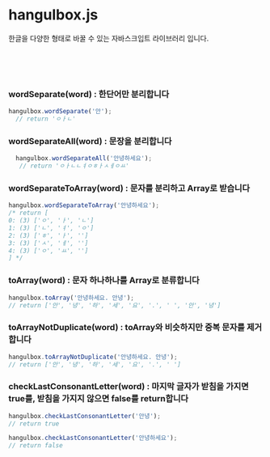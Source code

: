 # hangulbox.js
한글을 다양한 형태로 바꿀 수 있는 자바스크입트 라이브러리 입니다.

<br>
<br>
<br>

### wordSeparate(word) : 한단어만 분리합니다
```js
hangulbox.wordSeparate('안');
  // return 'ㅇㅏㄴ'
```

### wordSeparateAll(word) : 문장을 분리합니다
```js
  hangulbox.wordSeparateAll('안녕하세요');
   // return 'ㅇㅏㄴㄴㅕㅇㅎㅏㅅㅔㅇㅛ'
```



### wordSeparateToArray(word) : 문자를 분리하고 Array로 받습니다
```js
hangulbox.wordSeparateToArray('안녕하세요');
/* return [
0: (3) ['ㅇ', 'ㅏ', 'ㄴ']
1: (3) ['ㄴ', 'ㅕ', 'ㅇ']
2: (3) ['ㅎ', 'ㅏ', '']
3: (3) ['ㅅ', 'ㅔ', '']
4: (3) ['ㅇ', 'ㅛ', '']
] */
```

### toArray(word) : 문자 하나하나를 Array로 분류합니다
```js
hangulbox.toArray('안녕하세요. 안녕');
// return ['안', '녕', '하', '세', '요', '.', ' ', '안', '녕']
```

### toArrayNotDuplicate(word) : toArray와 비슷하지만 중복 문자를 제거합니다
```js
hangulbox.toArrayNotDuplicate('안녕하세요. 안녕');
// return ['안', '녕', '하', '세', '요', '.', ' ']
```

### checkLastConsonantLetter(word) : 마지막 글자가 받침을 가지면 true를, 받침을 가지지 않으면 false를 return합니다
```js
hangulbox.checkLastConsonantLetter('안녕');
// return true

hangulbox.checkLastConsonantLetter('안녕하세요');
// return false
```
